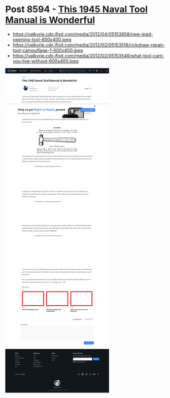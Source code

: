 # Post 8594 - [This 1945 Naval Tool Manual is Wonderful](https://www.ifixit.com/News/8594/use-of-tools)

- https://valkyrie.cdn.ifixit.com/media/2012/04/05153858/new-ipad-opening-tool-600x400.jpeg
- https://valkyrie.cdn.ifixit.com/media/2012/02/05153516/rickshaw-repair-tool-camouflage-1-600x400.jpeg
- https://valkyrie.cdn.ifixit.com/media/2012/02/05153548/what-tool-cant-you-live-without-600x400.jpeg

![screencap](screenshots/c9bbdc78-ea06-459f-b345-b59dbcdad9bf.png)
